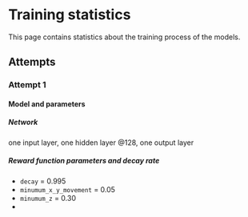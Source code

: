 # Training statistics

This page contains statistics about the training process of the models.

## Attempts
 ### Attempt 1
#### Model and parameters
##### Network
one input layer, one hidden layer @128, one output layer

##### Reward function parameters and decay rate
- `decay` = 0.995
- `minumum_x_y_movement` = 0.05
- `minumum_z` = 0.30
- 